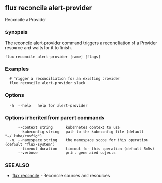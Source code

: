 ## flux reconcile alert-provider

Reconcile a Provider

### Synopsis

The reconcile alert-provider command triggers a reconciliation of a Provider resource and waits for it to finish.

```
flux reconcile alert-provider [name] [flags]
```

### Examples

```
  # Trigger a reconciliation for an existing provider
  flux reconcile alert-provider slack

```

### Options

```
  -h, --help   help for alert-provider
```

### Options inherited from parent commands

```
      --context string      kubernetes context to use
      --kubeconfig string   path to the kubeconfig file (default "~/.kube/config")
  -n, --namespace string    the namespace scope for this operation (default "flux-system")
      --timeout duration    timeout for this operation (default 5m0s)
      --verbose             print generated objects
```

### SEE ALSO

* [flux reconcile](flux_reconcile.md)	 - Reconcile sources and resources

